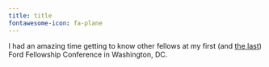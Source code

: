 ```yaml
---
title: title
fontawesome-icon: fa-plane
---
```


I had an amazing time getting to know other fellows at my first (and [the last](https://www.fordfoundation.org/news-and-stories/stories/winding-down-ford-fellowships-at-the-national-academies/)) Ford Fellowship Conference in Washington, DC.